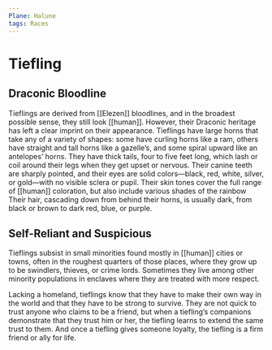 ```yaml
---
Plane: Halune
tags: Races
---
```

# Tiefling
## Draconic Bloodline
Tieflings are derived from [[Elezen]] bloodlines, and in the broadest possible sense, they still look [[human]]. However, their Draconic heritage has left a clear imprint on their appearance. Tieflings have large horns that take any of a variety of shapes: some have curling horns like a ram, others have straight and tall horns like a gazelle’s, and some spiral upward like an antelopes’ horns. They have thick tails, four to five feet long, which lash or coil around their legs when they get upset or nervous. Their canine teeth are sharply pointed, and their eyes are solid colors—black, red, white, silver, or gold—with no visible sclera or pupil. Their skin tones cover the full range of [[human]] coloration, but also include various shades of the rainbow Their hair, cascading down from behind their horns, is usually dark, from black or brown to dark red, blue, or purple.

## Self-Reliant and Suspicious
Tieflings subsist in small minorities found mostly in [[human]] cities or towns, often in the roughest quarters of those places, where they grow up to be swindlers, thieves, or crime lords. Sometimes they live among other minority populations in enclaves where they are treated with more respect.

Lacking a homeland, tieflings know that they have to make their own way in the world and that they have to be strong to survive. They are not quick to trust anyone who claims to be a friend, but when a tiefling’s companions demonstrate that they trust him or her, the tiefling learns to extend the same trust to them. And once a tiefling gives someone loyalty, the tiefling is a firm friend or ally for life.